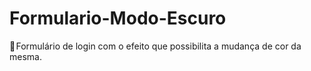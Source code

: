 # Formulario-Modo-Escuro
📌 Formulário de login com o efeito que possibilita a mudança de cor da mesma.
